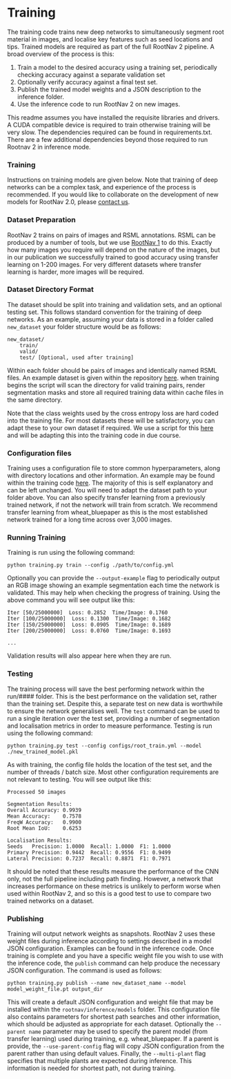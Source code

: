 # Training
The training code trains new deep networks to simultaneously segment root material in images, and localise key features such as seed locations and tips. Trained models are required as part of the full RootNav 2 pipeline. A broad overview of the process is this:

1. Train a model to the desired accuracy using a training set, periodically checking accuracy against a separate validation set
2. Optionally verify accuracy against a final test set.
3. Publish the trained model weights and a JSON description to the inference folder.
4. Use the inference code to run RootNav 2 on new images.

This readme assumes you have installed the requisite libraries and drivers. A CUDA compatible device is required to train otherwise training will be very slow. The dependencies required can be found in requirements.txt. There are a few additional dependencies beyond those required to run Rootnav 2 in inference mode.

### Training
Instructions on training models are given below. Note that training of deep networks can be a complex task, and experience of the process is recommended. If you would like to collaborate on the development of new models for RootNav 2.0, please [contact us](https://github.com/robail-yasrab/RootNav-2.0#contact).

### Dataset Preparation
RootNav 2 trains on pairs of images and RSML annotations. RSML can be produced by a number of tools, but we use [RootNav 1](https://sourceforge.net/projects/rootnav/) to do this. Exactly how many images you require will depend on the nature of the images, but in our publication we successfully trained to good accuracy using transfer learning on 1-200 images. For very different datasets where transfer learning is harder, more images will be required.

### Dataset Directory Format
The dataset should be split into training and validation sets, and an optional testing set. This follows standard convention for the training of deep networks. As an example, assuming your data is stored in a folder called `new_dataset` your folder structure would be as follows:
```
new_dataset/
    train/
    valid/
    test/ [Optional, used after training]
```

Within each folder should be pairs of images and identically named RSML files. An example dataset is given within the repository [here](https://github.com/robail-yasrab/RootNav-2.0/tree/master/training/OSR_Root_dataset). when training begins the script will scan the directory for valid training pairs, render segmentation masks and store all required training data within cache files in the same directory.

Note that the class weights used by the cross entropy loss are hard coded into the training file. For most datasets these will be satisfactory, you can adapt these to your own dataset if required. We use a script for this [here](https://github.com/robail-yasrab/dataset_weights) and will be adapting this into the training code in due course.

### Configuration files
Training uses a configuration file to store common hyperparameters, along with directory locations and other information. An example may be found within the training code [here](https://github.com/robail-yasrab/RootNav-2.0/tree/master/training/configs). The majority of this is self explanatory and can be left unchanged. You will need to adapt the dataset path to your folder above. You can also specify transfer learning from a previously trained network, if not the network will train from scratch. We recommend transfer learning from wheat_bluepaper as this is the most established network trained for a long time across over 3,000 images.
### Running Training
Training is run using the following command:
```
python training.py train --config ./path/to/config.yml
```
Optionally you can provide the `--output-example` flag to periodically output an RGB image showing an example segmentation each time the network is validated. This may help when checking the progress of training. Using the above command you will see output like this:
```
Iter [50/25000000]  Loss: 0.2852  Time/Image: 0.1760
Iter [100/25000000]  Loss: 0.1300  Time/Image: 0.1682
Iter [150/25000000]  Loss: 0.0905  Time/Image: 0.1689
Iter [200/25000000]  Loss: 0.0760  Time/Image: 0.1693

...
```
Validation results will also appear here when they are run.
### Testing
The training process will save the best performing network within the run/#### folder. This is the best performance on the validation set, rather than the training set. Despite this, a separate test on new data is worthwhile to ensure the network generalises well. The `test` command can be used to run a single iteration over the test set, providing a number of segmentation and localisation metrics in order to measure performance. Testing is run using the following command:
```
python training.py test --config configs/root_train.yml --model ./new_trained_model.pkl
```
As with training, the config file holds the location of the test set, and the number of threads / batch size. Most other configuration requirements are not relevant to testing. You will see output like this:
```
Processed 50 images

Segmentation Results:
Overall Accuracy: 0.9939
Mean Accuracy:    0.7578
FreqW Accuracy:   0.9900
Root Mean IoU:    0.6253

Localisation Results:
Seeds   Precision: 1.0000  Recall: 1.0000  F1: 1.0000
Primary Precision: 0.9442  Recall: 0.9556  F1: 0.9499
Lateral Precision: 0.7237  Recall: 0.8871  F1: 0.7971
```
It should be noted that these results measure the performance of the CNN only, not the full pipeline including path finding. However, a network that increases performance on these metrics is unlikely to perform worse when used within RootNav 2, and so this is a good test to use to compare two trained networks on a dataset.

### Publishing
Training will output network weights as snapshots. RootNav 2 uses these weight files during inference according to settings described in a model JSON configuration. Examples can be found in the inference code. Once training is complete and you have a specific weight file you wish to use with the inference code, the `publish` command can help produce the necessary JSON configuration. The command is used as follows:

```
python training.py publish --name new_dataset_name --model model_weight_file.pt output_dir
```
This will create a default JSON configuration and weight file that may be installed within the `rootnav/inference/models` folder. This configuration file also contains parameters for shortest path searches and other information, which should be adjusted as appropriate for each dataset. Optionally the `--parent name` parameter may be used to specify the parent model (from transfer learning) used during training, e.g. wheat_bluepaper. If a parent is provide, the `--use-parent-config` flag will copy JSON configuration from the parent rather than using default values. Finally, the `--multi-plant` flag specifies that multiple plants are expected during inference. This information is needed for shortest path, not during training.
